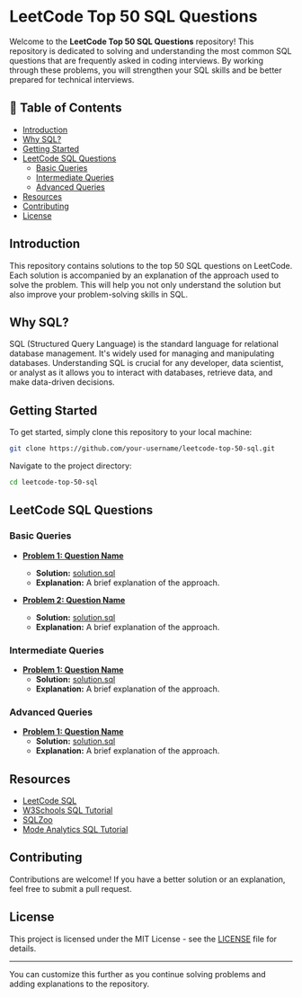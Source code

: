 # LeetCode Top 50 SQL Questions

Welcome to the **LeetCode Top 50 SQL Questions** repository! This repository is dedicated to solving and understanding the most common SQL questions that are frequently asked in coding interviews. By working through these problems, you will strengthen your SQL skills and be better prepared for technical interviews.

## 📝 Table of Contents

- [Introduction](#introduction)
- [Why SQL?](#why-sql)
- [Getting Started](#getting-started)
- [LeetCode SQL Questions](#leetcode-sql-questions)
  - [Basic Queries](#basic-queries)
  - [Intermediate Queries](#intermediate-queries)
  - [Advanced Queries](#advanced-queries)
- [Resources](#resources)
- [Contributing](#contributing)
- [License](#license)

## Introduction

This repository contains solutions to the top 50 SQL questions on LeetCode. Each solution is accompanied by an explanation of the approach used to solve the problem. This will help you not only understand the solution but also improve your problem-solving skills in SQL.

## Why SQL?

SQL (Structured Query Language) is the standard language for relational database management. It's widely used for managing and manipulating databases. Understanding SQL is crucial for any developer, data scientist, or analyst as it allows you to interact with databases, retrieve data, and make data-driven decisions.

## Getting Started

To get started, simply clone this repository to your local machine:

```bash
git clone https://github.com/your-username/leetcode-top-50-sql.git
```

Navigate to the project directory:

```bash
cd leetcode-top-50-sql
```

## LeetCode SQL Questions

### Basic Queries

- **[Problem 1: Question Name](https://leetcode.com/problems/...)**
  - **Solution:** [solution.sql](solutions/basic/problem1.sql)
  - **Explanation:** A brief explanation of the approach.

- **[Problem 2: Question Name](https://leetcode.com/problems/...)**
  - **Solution:** [solution.sql](solutions/basic/problem2.sql)
  - **Explanation:** A brief explanation of the approach.

### Intermediate Queries

- **[Problem 1: Question Name](https://leetcode.com/problems/...)**
  - **Solution:** [solution.sql](solutions/intermediate/problem1.sql)
  - **Explanation:** A brief explanation of the approach.

### Advanced Queries

- **[Problem 1: Question Name](https://leetcode.com/problems/...)**
  - **Solution:** [solution.sql](solutions/advanced/problem1.sql)
  - **Explanation:** A brief explanation of the approach.

## Resources

- [LeetCode SQL](https://leetcode.com/problemset/database/)
- [W3Schools SQL Tutorial](https://www.w3schools.com/sql/)
- [SQLZoo](https://sqlzoo.net/)
- [Mode Analytics SQL Tutorial](https://mode.com/sql-tutorial/)

## Contributing

Contributions are welcome! If you have a better solution or an explanation, feel free to submit a pull request.

## License

This project is licensed under the MIT License - see the [LICENSE](LICENSE) file for details.

---

You can customize this further as you continue solving problems and adding explanations to the repository.
